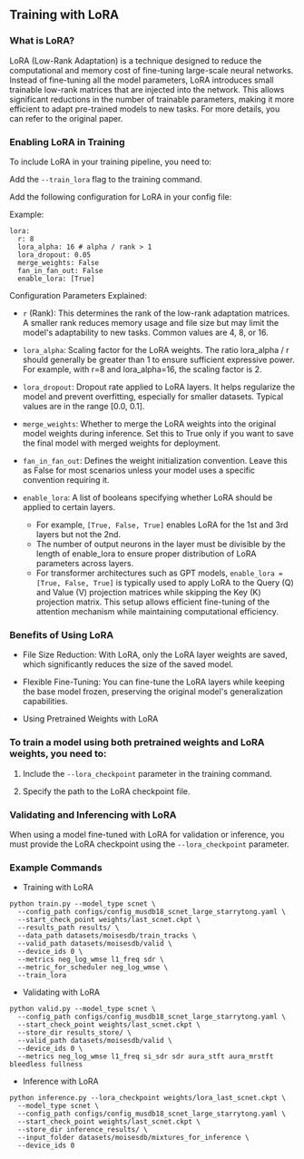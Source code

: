 ## Training with LoRA

### What is LoRA?

LoRA (Low-Rank Adaptation) is a technique designed to reduce the computational and memory cost of fine-tuning large-scale neural networks. Instead of fine-tuning all the model parameters, LoRA introduces small trainable low-rank matrices that are injected into the network. This allows significant reductions in the number of trainable parameters, making it more efficient to adapt pre-trained models to new tasks. For more details, you can refer to the original paper.

### Enabling LoRA in Training

To include LoRA in your training pipeline, you need to:

Add the `--train_lora` flag to the training command.

Add the following configuration for LoRA in your config file:

Example:
```
lora:
  r: 8
  lora_alpha: 16 # alpha / rank > 1
  lora_dropout: 0.05
  merge_weights: False
  fan_in_fan_out: False
  enable_lora: [True]
```

Configuration Parameters Explained:

*  `r` (Rank): This determines the rank of the low-rank adaptation matrices. A smaller rank reduces memory usage and file size but may limit the model's adaptability to new tasks. Common values are 4, 8, or 16.

*  `lora_alpha`: Scaling factor for the LoRA weights. The ratio lora_alpha / r should generally be greater than 1 to ensure sufficient expressive power. For example, with r=8 and lora_alpha=16, the scaling factor is 2.
  
*  `lora_dropout`: Dropout rate applied to LoRA layers. It helps regularize the model and prevent overfitting, especially for smaller datasets. Typical values are in the range [0.0, 0.1].
  
*  `merge_weights`: Whether to merge the LoRA weights into the original model weights during inference. Set this to True only if you want to save the final model with merged weights for deployment.
  
*  `fan_in_fan_out`: Defines the weight initialization convention. Leave this as False for most scenarios unless your model uses a specific convention requiring it.
  
*  `enable_lora`: A list of booleans specifying whether LoRA should be applied to certain layers.
   * For example, `[True, False, True]` enables LoRA for the 1st and 3rd layers but not the 2nd.
   * The number of output neurons in the layer must be divisible by the length of enable_lora to ensure proper distribution of LoRA parameters across layers.
   * For transformer architectures such as GPT models, `enable_lora = [True, False, True]` is typically used to apply LoRA to the Query (Q) and Value (V) projection matrices while skipping the Key (K) projection matrix. This setup allows efficient fine-tuning of the attention mechanism while maintaining computational efficiency.

### Benefits of Using LoRA

* File Size Reduction: With LoRA, only the LoRA layer weights are saved, which significantly reduces the size of the saved model.

* Flexible Fine-Tuning: You can fine-tune the LoRA layers while keeping the base model frozen, preserving the original model's generalization capabilities.

* Using Pretrained Weights with LoRA

### To train a model using both pretrained weights and LoRA weights, you need to:

1. Include the `--lora_checkpoint` parameter in the training command.

2. Specify the path to the LoRA checkpoint file.

### Validating and Inferencing with LoRA

When using a model fine-tuned with LoRA for validation or inference, you must provide the LoRA checkpoint using the `--lora_checkpoint` parameter.

### Example Commands

* Training with LoRA

```
python train.py --model_type scnet \
  --config_path configs/config_musdb18_scnet_large_starrytong.yaml \
  --start_check_point weights/last_scnet.ckpt \
  --results_path results/ \
  --data_path datasets/moisesdb/train_tracks \
  --valid_path datasets/moisesdb/valid \
  --device_ids 0 \
  --metrics neg_log_wmse l1_freq sdr \
  --metric_for_scheduler neg_log_wmse \
  --train_lora
```

* Validating with LoRA
```
python valid.py --model_type scnet \
  --config_path configs/config_musdb18_scnet_large_starrytong.yaml \
  --start_check_point weights/last_scnet.ckpt \
  --store_dir results_store/ \
  --valid_path datasets/moisesdb/valid \
  --device_ids 0 \
  --metrics neg_log_wmse l1_freq si_sdr sdr aura_stft aura_mrstft bleedless fullness
```
* Inference with LoRA
```
python inference.py --lora_checkpoint weights/lora_last_scnet.ckpt \
  --model_type scnet \
  --config_path configs/config_musdb18_scnet_large_starrytong.yaml \
  --start_check_point weights/last_scnet.ckpt \
  --store_dir inference_results/ \
  --input_folder datasets/moisesdb/mixtures_for_inference \
  --device_ids 0
```
